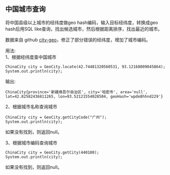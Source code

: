## 中国城市查询

将中国县级以上城市的经纬度做geo hash编码，输入目标经纬度，转换成geo hash后用SQL like查询，找出候选城市，然后根据距离排序，找出最近的城市。

数据来自 github [city-geo](https://github.com/88250/city-geo)，修正了部分错误的经纬度，增加了城市编码。

用法:  
1、根据经纬度查中国城市
```aidl
ChinaCity city = GeoCity.locate(42.74481320560531, 93.12168009045864);
System.out.println(city);
```

输出:
```aidl
ChinaCity{province='新疆维吾尔自治区', city='哈密市', area='null', lat=42.82582436811265, lon=93.52121554028504, geoHash='wpde8hhnd229'}
```

2、根据城市名称查询城市
```aidl
ChinaCity city = GeoCity.getCityCode("广州");
System.out.println(city);
```
如果没有找到，则返回null。 

3、根据城市编码查询城市
```aidl
ChinaCity city = GeoCity.getCity(440100);
System.out.println(city);
```
如果没有找到，则返回null。